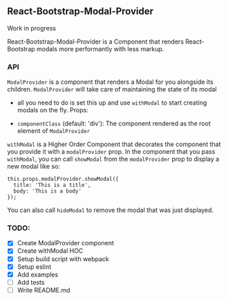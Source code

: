 ## React-Bootstrap-Modal-Provider

Work in progress

React-Bootstrap-Modal-Provider is a Component that renders React-Bootstrap
modals more performantly with less markup.

### API

`ModalProvider` is a component that renders a Modal for you alongside its
children. `ModalProvider` will take care of maintaining the state of its modal

- all you need to do is set this up and use `withModal` to start creating
  modals on the fly. Props:

- `componentClass` (default: 'div'): The component rendered as the root element
of `ModalProvider`

`withModal` is a Higher Order Component that decorates the component that you
provide it with a `modalProvider` prop. In the component that you pass
`withModal`, you can call `showModal` from the `modalProvider` prop to display
a new modal like so:

```es6
this.props.modalProvider.showModal({
  title: 'This is a title',
  body: 'This is a body'
});
```

You can also call `hideModal` to remove the modal that was just displayed.


### TODO:
- [x] Create ModalProvider component
- [x] Create withModal HOC
- [x] Setup build script with webpack
- [x] Setup eslint
- [x] Add examples
- [ ] Add tests
- [ ] Write README.md
